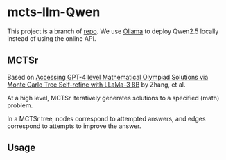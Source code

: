 # mcts-llm-Qwen
This project is a branch of [repo](https://github.com/BrendanGraham14/mcts-llm). We use [Ollama](https://github.com/ollama/ollama-python) to deploy Qwen2.5 locally instead of using the online API.

## MCTSr

Based on [Accessing GPT-4 level Mathematical Olympiad Solutions via Monte Carlo Tree Self-refine with LLaMa-3 8B](https://arxiv.org/abs/2406.07394) by Zhang, et al.

At a high level, MCTSr iteratively generates solutions to a specified (math) problem.

In a MCTSr tree, nodes correspond to attempted answers, and edges correspond to attempts to improve the answer.


## Usage


